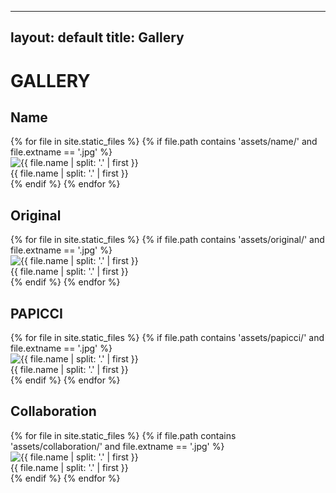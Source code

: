 
---
layout: default
title: Gallery
---

# GALLERY

## Name
<div class="gallery">
{% for file in site.static_files %}
  {% if file.path contains 'assets/name/' and file.extname == '.jpg' %}
  <div class="item">
    <img src="/{{ file.path }}" alt="{{ file.name | split: '.' | first }}">
    <div class="title">{{ file.name | split: '.' | first }}</div>
  </div>
  {% endif %}
{% endfor %}
</div>

## Original
<div class="gallery">
{% for file in site.static_files %}
  {% if file.path contains 'assets/original/' and file.extname == '.jpg' %}
  <div class="item">
    <img src="/{{ file.path }}" alt="{{ file.name | split: '.' | first }}">
    <div class="title">{{ file.name | split: '.' | first }}</div>
  </div>
  {% endif %}
{% endfor %}
</div>

## PAPICCI
<div class="gallery">
{% for file in site.static_files %}
  {% if file.path contains 'assets/papicci/' and file.extname == '.jpg' %}
  <div class="item">
    <img src="/{{ file.path }}" alt="{{ file.name | split: '.' | first }}">
    <div class="title">{{ file.name | split: '.' | first }}</div>
  </div>
  {% endif %}
{% endfor %}
</div>

## Collaboration
<div class="gallery">
{% for file in site.static_files %}
  {% if file.path contains 'assets/collaboration/' and file.extname == '.jpg' %}
  <div class="item">
    <img src="/{{ file.path }}" alt="{{ file.name | split: '.' | first }}">
    <div class="title">{{ file.name | split: '.' | first }}</div>
  </div>
  {% endif %}
{% endfor %}
</div>

